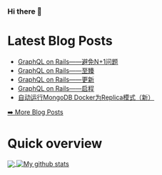 ### Hi there 👋

<!--
**xfyuan/xfyuan** is a ✨ _special_ ✨ repository because its `README.md` (this file) appears on your GitHub profile.

Here are some ideas to get you started:

- 🔭 I’m currently working on ...
- 🌱 I’m currently learning ...
- 👯 I’m looking to collaborate on ...
- 🤔 I’m looking for help with ...
- 💬 Ask me about ...
- 📫 How to reach me: ...
- 😄 Pronouns: ...
- ⚡ Fun fact: ...
-->

# Latest Blog Posts
<!-- BLOG-POST-LIST:START -->
- [GraphQL on Rails——避免N+1问题](http://xfyuan.github.io/2020/12/how-to-graphql-no-n-plus-one/)
- [GraphQL on Rails——至臻](http://xfyuan.github.io/2020/11/graphql-on-rails-series-3/)
- [GraphQL on Rails——更新](http://xfyuan.github.io/2020/11/graphql-on-rails-series-2/)
- [GraphQL on Rails——启程](http://xfyuan.github.io/2020/11/graphql-on-rails-series-1/)
- [自动运行MongoDB Docker为Replica模式（新）](http://xfyuan.github.io/2020/11/auto-run-mongodb-docker-in-replica-mode-update/)
<!-- BLOG-POST-LIST:END -->
<p><a href="https://xfyuan.github.io/">➡️ More Blog Posts</a></p>

# Quick overview
<a href="https://github.com/anuraghazra/github-readme-stats">
  <!-- Change the `github-readme-stats.anuraghazra1.vercel.app` to `github-readme-stats.vercel.app`  -->
  <img align="center" src="https://github-readme-stats.anuraghazra1.vercel.app/api/top-langs/?username=xfyuan" />
</a>
<a href="https://github.com/anuraghazra/github-readme-stats">
  <img align="center" src="https://github-readme-stats.anuraghazra1.vercel.app/api?username=xfyuan&show_icons=true&line_height=27" alt="My github stats" />
</a>  

